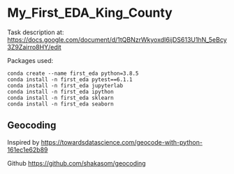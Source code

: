 # My_First_EDA_King_County

Task description at: https://docs.google.com/document/d/1tQBNzrWkyoxdI6ijDS613U1hN_5eBcy3Z9Zairro8HY/edit

Packages used:

```
conda create --name first_eda python=3.8.5
conda install -n first_eda pytest==6.1.1
conda install -n first_eda jupyterlab
conda install -n first_eda ipython
conda install -n first_eda sklearn
conda install -n first_eda seaborn

```

## Geocoding
Inspired by https://towardsdatascience.com/geocode-with-python-161ec1e62b89

Github https://github.com/shakasom/geocoding
